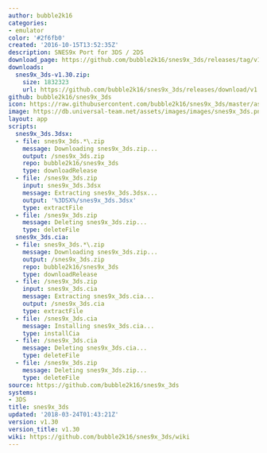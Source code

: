 ```yaml
---
author: bubble2k16
categories:
- emulator
color: '#2f6fb0'
created: '2016-10-15T13:52:35Z'
description: SNES9x Port for 3DS / 2DS
download_page: https://github.com/bubble2k16/snes9x_3ds/releases/tag/v1.30
downloads:
  snes9x_3ds-v1.30.zip:
    size: 1832323
    url: https://github.com/bubble2k16/snes9x_3ds/releases/download/v1.30/snes9x_3ds-v1.30.zip
github: bubble2k16/snes9x_3ds
icon: https://raw.githubusercontent.com/bubble2k16/snes9x_3ds/master/assets/icon.png
image: https://db.universal-team.net/assets/images/images/snes9x_3ds.png
layout: app
scripts:
  snes9x_3ds.3dsx:
  - file: snes9x_3ds.*\.zip
    message: Downloading snes9x_3ds.zip...
    output: /snes9x_3ds.zip
    repo: bubble2k16/snes9x_3ds
    type: downloadRelease
  - file: /snes9x_3ds.zip
    input: snes9x_3ds.3dsx
    message: Extracting snes9x_3ds.3dsx...
    output: '%3DSX%/snes9x_3ds.3dsx'
    type: extractFile
  - file: /snes9x_3ds.zip
    message: Deleting snes9x_3ds.zip...
    type: deleteFile
  snes9x_3ds.cia:
  - file: snes9x_3ds.*\.zip
    message: Downloading snes9x_3ds.zip...
    output: /snes9x_3ds.zip
    repo: bubble2k16/snes9x_3ds
    type: downloadRelease
  - file: /snes9x_3ds.zip
    input: snes9x_3ds.cia
    message: Extracting snes9x_3ds.cia...
    output: /snes9x_3ds.cia
    type: extractFile
  - file: /snes9x_3ds.cia
    message: Installing snes9x_3ds.cia...
    type: installCia
  - file: /snes9x_3ds.cia
    message: Deleting snes9x_3ds.cia...
    type: deleteFile
  - file: /snes9x_3ds.zip
    message: Deleting snes9x_3ds.zip...
    type: deleteFile
source: https://github.com/bubble2k16/snes9x_3ds
systems:
- 3DS
title: snes9x_3ds
updated: '2018-03-24T01:43:21Z'
version: v1.30
version_title: v1.30
wiki: https://github.com/bubble2k16/snes9x_3ds/wiki
---
```

